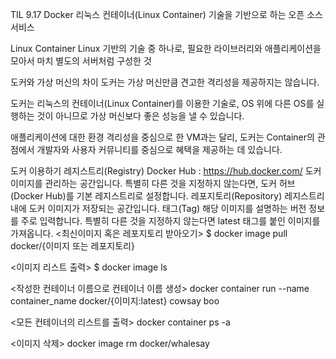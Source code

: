 TIL 9.17
Docker
리눅스 컨테이너(Linux Container) 기술을 기반으로 하는 오픈 소스 서비스

Linux Container
Linux 기반의 기술 중 하나로, 필요한 라이브러리와 애플리케이션을 모아서 마치 별도의 서버처럼 구성한 것

도커와 가상 머신의 차이
도커는 가상 머신만큼 견고한 격리성을 제공하지는 않습니다.

도커는 리눅스의 컨테이너(Linux Container)를 이용한 기술로, OS 위에 다른 OS를 실행하는 것이 아니므로 가상 머신보다 좋은 성능을 낼 수 있습니다.

애플리케이션에 대한 환경 격리성을 중심으로 한 VM과는 달리, 도커는 Container의 관점에서 개발자와 사용자 커뮤니티를 중심으로 혜택을 제공하는 데 있습니다.

도커 이용하기
레지스트리(Registry)
Docker Hub : https://hub.docker.com/
도커 이미지를 관리하는 공간입니다.
특별히 다른 것을 지정하지 않는다면, 도커 허브(Docker Hub)를 기본 레지스트리로 설정합니다.
레포지토리(Repository)
레지스트리 내에 도커 이미지가 저장되는 공간입니다.
태그(Tag)
해당 이미지를 설명하는 버전 정보를 주로 입력합니다.
특별히 다른 것을 지정하지 않는다면 latest 태그를 붙인 이미지를 가져옵니다.
<최신이미지 혹은 레포지토리 받아오기>
$ docker image pull docker/{이미지 또는 레포지토리}

<이미지 리스트 출력>
$ docker image ls

<작성한 컨테이너 이름으로 컨테이너 이름 생성>
docker container run --name container_name docker/{이미지:latest} cowsay boo

<모든 컨테이너의 리스트를 출력>
docker container ps -a

<이미지 삭제>
docker image rm docker/whalesay

